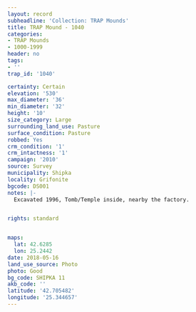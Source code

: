 ```yaml
---
layout: record
subheadline: 'Collection: TRAP Mounds'
title: TRAP Mound - 1040
categories:
- TRAP Mounds
- 1000-1999
header: no
tags:
- ''
trap_id: '1040'

certainty: Certain
elevation: '530'
max_diameter: '36'
min_diameter: '32'
height: '10'
size_category: Large
surrounding_land_use: Pasture
surface_condition: Pasture
robbed: Yes
crm_condition: '1'
crm_intactness: '1'
campaign: '2010'
source: Survey
municipality: Shipka
locality: Grifonite
bgcode: DS001
notes: |-
  Excavated 1996, Tomb/Temple inside, nearby the factory.


rights: standard


maps:
  lat: 42.6285
  lon: 25.2442
date: 2018-05-16
land_use_source: Photo
photo: Good
bg_code: SHIPKA 11
akb_code: ''
latitude: '42.705482'
longitude: '25.344657'
---
```

